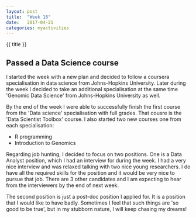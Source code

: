 ```yaml
---
layout: post
title:  "Week 16"
date:   2017-04-21
categories: myactivities 
---
```

{{ title }}

## Passed a Data Science course

I started the week with a new plan and decided to follow a coursera specialisation in data science from Johns-Hopkins University.
Later during the week I decided to take an additional specialisation at the same time 'Genomic Data Science' from Johns-Hopkins University as well.

By the end of the week I were able to successfully finish the first course from the 'Data science' specialisation with full grades. That cousre is the 'Data Scientist Toolbox' course.
I also started two new courses one from each specialisation:
 * R programming
 * Introduction to Genomics

Regarding job hunting,
I decided to focus on two positions. One is a Data Analyst position, which I had an interview for during the week.
I had a very nice interview and was relaxed talking with two nice young researchers.
I do have all the required skills for the position and it would be very nice to pursue that job.
There are 3 other candidates and I am expecting to hear from the interviewers by the end of next week.

The second position is just a post-doc position I applied for. It is a position that I would like to have badly.
Sometimes I feel that such things are 'so good to be true', but in my stubborn nature, I will keep chasing my dreams!
